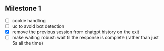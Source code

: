 ## Milestone 1

- [ ] cookie handling
- [ ] uc to avoid bot detection
- [x] remove the previous session from chatgpt history on the exit
- [ ] make waiting robust: wait til the response is complete (rather than just 5s all the time)